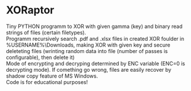 # XORaptor
Tiny PYTHON programm to XOR with given gamma (key) and binary read strings of files (certain filetypes). <br />
Programm recursively search .pdf and .xlsx files in created XOR foulder in %USERNAME%\Downloads, 
making XOR with given key and secure deleteting files (wrinting random data into file (number of passes is configurable), then delete it) <br />
Mode of encrypting and decryping determined by ENC variable (ENC=0 is decrypting mode). If comething go wrong, files are easily recover by shadow copy feature of MS Windows. <br />
Code is for educational purposes!

